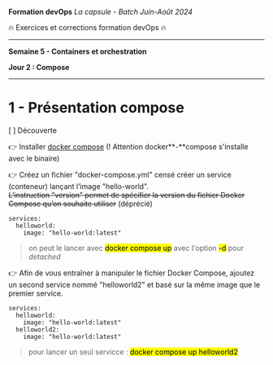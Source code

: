 **Formation devOps**
_La capsule - Batch Juin-Août 2024_

:fire: Exercices et corrections formation devOps :fire:

---

**Semaine 5 - Containers et orchestration**

**Jour 2 : Compose**

---

# 1 - Présentation compose

[ ] Découverte 

👉 Installer [docker compose](https://docs.docker.com/engine/install/linux) 
(! Attention docker**-**compose s'installe avec le binaire)

👉 Créez un fichier "docker-compose.yml" censé créer un service (conteneur) lançant l’image "hello-world".  
~~L’instruction "version" permet de spécifier la version du fichier Docker Compose qu’on souhaite utiliser~~ (déprécié)

```
services:
  helloworld:
    image: "hello-world:latest"
```
> on peut le lancer avec <mark>docker compose up</mark> avec l'option <mark>-d</mark> pour _detached_

👉 Afin de vous entraîner à manipuler le fichier Docker Compose, ajoutez un second service nommé "helloworld2" et basé sur la même image que le premier service.

```
services:
  helloworld:
    image: "hello-world:latest"
  helloworld2:
    image: "hello-world:latest"
```
> pour lancer un seul servicce : <mark>docker compose up helloworld2</mark>

